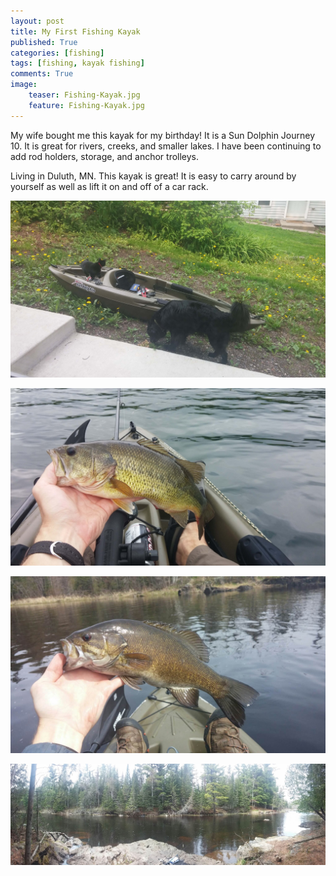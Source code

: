```yaml
---
layout: post
title: My First Fishing Kayak
published: True
categories: [fishing]
tags: [fishing, kayak fishing]
comments: True
image:
    teaser: Fishing-Kayak.jpg
    feature: Fishing-Kayak.jpg
---
```


My wife bought me this kayak for my birthday! It is a Sun Dolphin Journey 10. It is great for rivers, creeks, and smaller lakes. I have been continuing to add rod holders, storage, and anchor trolleys.

Living in Duluth, MN. This kayak is great! It is easy to carry around by yourself as well as lift it on and off of a car rack.

<a href="/images/Sun-Dolphin.jpg" data-lightbox="My First Fishing Kayak" data-title="Sun Dolphin Journey 10"><img class="centered" src="/images/Sun-Dolphin.jpg" alt="Sun Dolphin Journey 10"></a>

<a href="/images/Kayak-Largemouth.jpg" data-lightbox="My First Fishing Kayak" data-title="First Largemout Bass from my new Kayak"><img class="centered" src="/images/Kayak-Largemouth.jpg" alt="First Largemout Bass from my new Kayak"></a>

<a href="/images/Kayak-smallie.jpg" data-lightbox="My First Fishing Kayak" data-title="First Smallmouth Bass from my new Kayak"><img class="centered" src="/images/Kayak-smallie.jpg" alt="First Smallmouth Bass from my new Kayak"></a>

<a href="/images/Honey-Hole.jpg" data-lightbox="My First Fishing Kayak" data-title="The Honey Hole"><img class="centered" src="/images/Honey-Hole.jpg" alt="The Honey Hole"></a>